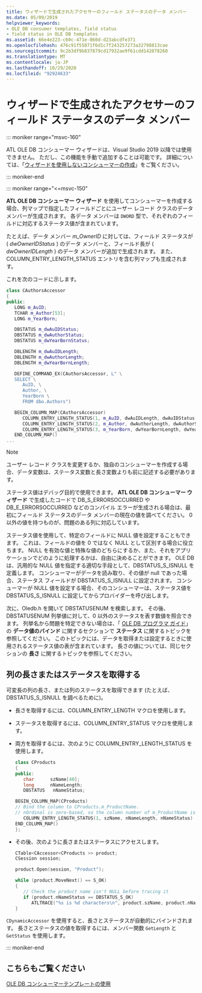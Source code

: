 ```yaml
---
title: ウィザードで生成されたアクセサーのフィールド ステータスのデータ メンバー
ms.date: 05/09/2019
helpviewer_keywords:
- OLE DB consumer templates, field status
- field status in OLE DB templates
ms.assetid: 66e4e223-c60c-471e-860d-d23abcdfe371
ms.openlocfilehash: 476c91f55071f6d1c7f243257273a32798813cae
ms.sourcegitcommit: 9c2b3df9b837879cd17932ae9f61cdd142078260
ms.translationtype: MT
ms.contentlocale: ja-JP
ms.lasthandoff: 10/29/2020
ms.locfileid: "92924633"
---
```

# <a name="field-status-data-members-in-wizard-generated-accessors"></a>ウィザードで生成されたアクセサーのフィールド ステータスのデータ メンバー

::: moniker range="msvc-160"

ATL OLE DB コンシューマー ウィザードは、Visual Studio 2019 以降では使用できません。 ただし、この機能を手動で追加することは可能です。 詳細については、「[ウィザードを使用しないコンシューマーの作成](creating-a-consumer-without-using-a-wizard.md)」をご覧ください。

::: moniker-end

::: moniker range="<=msvc-150"

**ATL OLE DB コンシューマー ウィザード** を使用してコンシューマーを作成する場合、列マップで指定したフィールドごとにユーザー レコード クラスのデータ メンバーが生成されます。 各データ メンバーは `DWORD` 型で、それぞれのフィールドに対応するステータス値が含まれています。

たとえば、データ メンバー *m_OwnerID* に対しては、フィールド ステータスが ( *dwOwnerIDStatus* ) のデータ メンバーと、フィールド長が ( *dwOwnerIDLength* ) のデータ メンバーが追加で生成されます。 また、COLUMN_ENTRY_LENGTH_STATUS エントリを含む列マップも生成されます。

これを次のコードに示します。

```cpp
class CAuthorsAccessor
{
public:
   LONG m_AuID;
   TCHAR m_Author[53];
   LONG m_YearBorn;

   DBSTATUS m_dwAuIDStatus;
   DBSTATUS m_dwAuthorStatus;
   DBSTATUS m_dwYearBornStatus;

   DBLENGTH m_dwAuIDLength;
   DBLENGTH m_dwAuthorLength;
   DBLENGTH m_dwYearBornLength;

   DEFINE_COMMAND_EX(CAuthorsAccessor, L" \
   SELECT \
      AuID, \
      Author, \
      YearBorn \
      FROM dbo.Authors")

   BEGIN_COLUMN_MAP(CAuthorsAccessor)
      COLUMN_ENTRY_LENGTH_STATUS(1, m_AuID, dwAuIDLength, dwAuIDStatus)
      COLUMN_ENTRY_LENGTH_STATUS(2, m_Author, dwAuthorLength, dwAuthorStatus)
      COLUMN_ENTRY_LENGTH_STATUS(3, m_YearBorn, dwYearBornLength, dwYearBornStatus)
   END_COLUMN_MAP()
...
```

> [!NOTE]
> ユーザー レコード クラスを変更するか、独自のコンシューマーを作成する場合、データ変数は、ステータス変数と長さ変数よりも前に記述する必要があります。

ステータス値はデバッグ目的で使用できます。 **ATL OLE DB コンシューマー ウィザード** で生成したコードで DB_S_ERRORSOCCURRED や DB_E_ERRORSOCCURRED などのコンパイル エラーが生成される場合は、最初にフィールド ステータスのデータ メンバーの現在の値を調べてください。 0 以外の値を持つものが、問題のある列に対応しています。

ステータス値を使用して、特定のフィールドに NULL 値を設定することもできます。 これは、フィールドの値を 0 ではなく NULL として区別する場合に役立ちます。 NULL を有効な値と特殊な値のどちらにするか、また、それをアプリケーションでどのように処理するかは、自由に決めることができます。 OLE DB は、汎用的な NULL 値を指定する適切な手段として、DBSTATUS_S_ISNULL を定義します。 コンシューマーがデータを読み取り、その値が null であった場合、ステータス フィールドが DBSTATUS_S_ISNULL に設定されます。 コンシューマーが NULL 値を設定する場合、そのコンシューマーは、ステータス値を DBSTATUS_S_ISNULL に設定してからプロバイダーを呼び出します。

次に、Oledb.h を開いて DBSTATUSENUM を検索します。 その後、DBSTATUSENUM 列挙値に対して、0 以外のステータスを表す数値を照合できます。 列挙名から問題を特定できない場合は、「 [OLE DB プログラマ ガイド](/sql/connect/oledb/ole-db/oledb-driver-for-sql-server-programming)」の **データ値のバインド** に関するセクションで **ステータス** に関するトピックを参照してください。 このトピックには、データを取得または設定するときに使用されるステータス値の表が含まれています。 長さの値については、同じセクションの **長さ** に関するトピックを参照してください。

## <a name="retrieving-the-length-or-status-of-a-column"></a>列の長さまたはステータスを取得する

可変長の列の長さ、または列のステータスを取得できます (たとえば、DBSTATUS_S_ISNULL を調べるために)。

- 長さを取得するには、COLUMN_ENTRY_LENGTH マクロを使用します。

- ステータスを取得するには、COLUMN_ENTRY_STATUS マクロを使用します。

- 両方を取得するには、次のように COLUMN_ENTRY_LENGTH_STATUS を使用します。

    ```cpp
    class CProducts
    {
    public:
       char      szName[40];
       long      nNameLength;
       DBSTATUS   nNameStatus;

    BEGIN_COLUMN_MAP(CProducts)
    // Bind the column to CProducts.m_ProductName.
    // nOrdinal is zero-based, so the column number of m_ProductName is 1.
       COLUMN_ENTRY_LENGTH_STATUS(1, szName, nNameLength, nNameStatus)
    END_COLUMN_MAP()
    };
    ```

- その後、次のように長さまたはステータスにアクセスします。

    ```cpp
    CTable<CAccessor<CProducts >> product;
    CSession session;

    product.Open(session, "Product");

    while (product.MoveNext() == S_OK)
    {
       // Check the product name isn't NULL before tracing it
       if (product.nNameStatus == DBSTATUS_S_OK)
          ATLTRACE("%s is %d characters\n", product.szName, product.nNameLength);
    }
    ```

`CDynamicAccessor` を使用すると、長さとステータスが自動的にバインドされます。 長さとステータスの値を取得するには、メンバー関数 `GetLength` と `GetStatus` を使用します。

::: moniker-end

## <a name="see-also"></a>こちらもご覧ください

[OLE DB コンシューマーテンプレートの使用](../../data/oledb/working-with-ole-db-consumer-templates.md)
